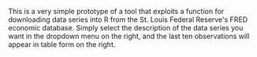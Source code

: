 This is a very simple prototype of a tool that exploits a function for downloading data series into R from the St. Louis Federal Reserve's FRED economic database. Simply select the description of the data series you want in the dropdown menu on the right, and the last ten observations will appear in table form on the right.